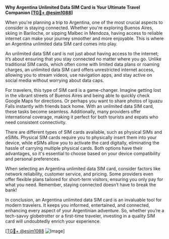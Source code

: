 **Why Argentina Unlimited Data SIM Card is Your Ultimate Travel Companion [[TG💪+ @esim1088](https://t.me/s/esim1088)]**

When you're planning a trip to Argentina, one of the most crucial aspects to consider is staying connected. Whether you're exploring Buenos Aires, skiing in Bariloche, or sipping Malbec in Mendoza, having access to reliable internet can make your journey smoother and more enjoyable. This is where an Argentina unlimited data SIM card comes into play.

An unlimited data SIM card is not just about having access to the internet; it’s about ensuring that you stay connected no matter where you go. Unlike traditional SIM cards, which often come with limited data plans or roaming charges, an unlimited data SIM card offers unrestricted internet access, allowing you to stream videos, use navigation apps, and stay active on social media without worrying about data caps. 

For travelers, this type of SIM card is a game-changer. Imagine getting lost in the vibrant streets of Buenos Aires and being able to quickly check Google Maps for directions. Or perhaps you want to share photos of Iguazu Falls instantly with friends back home. With an unlimited data SIM card, these tasks become seamless. Additionally, many providers offer international coverage, making it perfect for both tourists and expats who need consistent connectivity.

There are different types of SIM cards available, such as physical SIMs and eSIMs. Physical SIM cards require you to physically insert them into your device, while eSIMs allow you to activate the card digitally, eliminating the hassle of carrying multiple physical cards. Both options have their advantages, so it's essential to choose based on your device compatibility and personal preferences.

When selecting an Argentina unlimited data SIM card, consider factors like network reliability, customer service, and pricing. Some providers even offer flexible plans tailored for short-term visitors, ensuring you only pay for what you need. Remember, staying connected doesn’t have to break the bank!

In conclusion, an Argentina unlimited data SIM card is an invaluable tool for modern travelers. It keeps you informed, entertained, and connected, enhancing every aspect of your Argentinian adventure. So, whether you’re a tech-savvy globetrotter or a first-time traveler, investing in a quality SIM card will undoubtedly enrich your experience. 

[[TG💪+ @esim1088](https://t.me/s/esim1088) ![Image](https://i.postimg.cc/Y0z9fWf4/image.png)]